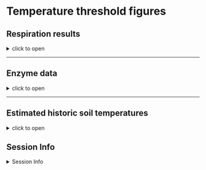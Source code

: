Temperature threshold figures
================

## Respiration results

<details>
<summary>
click to open
</summary>

<img src="Temperature_threshold_figures_files/figure-gfm/unnamed-chunk-1-1.png" width="100%" /><img src="Temperature_threshold_figures_files/figure-gfm/unnamed-chunk-1-2.png" width="100%" />

</details>

------------------------------------------------------------------------

## Enzyme data

<details>
<summary>
click to open
</summary>
<details>
<summary>
click to open
</summary>
![](Temperature_threshold_figures_files/figure-gfm/unnamed-chunk-2-1.png)<!-- -->![](Temperature_threshold_figures_files/figure-gfm/unnamed-chunk-2-2.png)<!-- -->![](Temperature_threshold_figures_files/figure-gfm/unnamed-chunk-2-3.png)<!-- -->
</details>

### Enzyme metrics

<details>
<summary>
click to open
</summary>

<img src="Temperature_threshold_figures_files/figure-gfm/unnamed-chunk-3-1.png" width="50%" />

## With only controls

<img src="Temperature_threshold_figures_files/figure-gfm/unnamed-chunk-4-1.png" width="100%" />

## With Color and All data

<img src="Temperature_threshold_figures_files/figure-gfm/unnamed-chunk-5-1.png" width="100%" /><img src="Temperature_threshold_figures_files/figure-gfm/unnamed-chunk-5-2.png" width="100%" /><img src="Temperature_threshold_figures_files/figure-gfm/unnamed-chunk-5-3.png" width="100%" /><img src="Temperature_threshold_figures_files/figure-gfm/unnamed-chunk-5-4.png" width="100%" /><img src="Temperature_threshold_figures_files/figure-gfm/unnamed-chunk-5-5.png" width="100%" /><img src="Temperature_threshold_figures_files/figure-gfm/unnamed-chunk-5-6.png" width="100%" /><img src="Temperature_threshold_figures_files/figure-gfm/unnamed-chunk-5-7.png" width="100%" />

</details>
</details>

------------------------------------------------------------------------

## Estimated historic soil temperatures

<details>
<summary>
click to open
</summary>
<img src="Temperature_threshold_figures_files/figure-gfm/unnamed-chunk-6-1.png" width="100%" /><img src="Temperature_threshold_figures_files/figure-gfm/unnamed-chunk-6-2.png" width="100%" /><img src="Temperature_threshold_figures_files/figure-gfm/unnamed-chunk-6-3.png" width="100%" /><img src="Temperature_threshold_figures_files/figure-gfm/unnamed-chunk-6-4.png" width="100%" /><img src="Temperature_threshold_figures_files/figure-gfm/unnamed-chunk-6-5.png" width="100%" /><img src="Temperature_threshold_figures_files/figure-gfm/unnamed-chunk-6-6.png" width="100%" />
</details>

## Session Info

<details>
<summary>
Session Info
</summary>

Date run: 2025-01-23

    ## R version 4.3.2 (2023-10-31 ucrt)
    ## Platform: x86_64-w64-mingw32/x64 (64-bit)
    ## Running under: Windows 11 x64 (build 22631)
    ## 
    ## Matrix products: default
    ## 
    ## 
    ## locale:
    ## [1] LC_COLLATE=English_United States.utf8 
    ## [2] LC_CTYPE=English_United States.utf8   
    ## [3] LC_MONETARY=English_United States.utf8
    ## [4] LC_NUMERIC=C                          
    ## [5] LC_TIME=English_United States.utf8    
    ## 
    ## time zone: America/Los_Angeles
    ## tzcode source: internal
    ## 
    ## attached base packages:
    ## [1] grid      stats     graphics  grDevices utils     datasets  methods  
    ## [8] base     
    ## 
    ## other attached packages:
    ##  [1] lsmeans_2.30-0     emmeans_1.10.6     gridExtra_2.3      cowplot_1.1.1     
    ##  [5] agricolae_1.3-7    doBy_4.6.24        ggpubr_0.6.0       pracma_2.4.4      
    ##  [9] reshape2_1.4.4     ggbiplot_0.55      scales_1.3.0       vegan_2.6-4       
    ## [13] lattice_0.21-9     permute_0.9-7      lubridate_1.9.3    forcats_1.0.0     
    ## [17] stringr_1.5.1      purrr_1.0.2        readr_2.1.4        tidyr_1.3.0       
    ## [21] tibble_3.2.1       ggplot2_3.4.4      tidyverse_2.0.0    dplyr_1.1.4       
    ## [25] plyr_1.8.9         tarchetypes_0.11.0 targets_1.9.1     
    ## 
    ## loaded via a namespace (and not attached):
    ##  [1] tidyselect_1.2.1     farver_2.1.1         fastmap_1.2.0       
    ##  [4] TH.data_1.1-2        digest_0.6.33        base64url_1.4       
    ##  [7] timechange_0.2.0     estimability_1.5.1   lifecycle_1.0.4     
    ## [10] secretbase_1.0.3     Deriv_4.1.6          cluster_2.1.4       
    ## [13] survival_3.5-7       processx_3.8.2       magrittr_2.0.3      
    ## [16] compiler_4.3.2       rlang_1.1.2          tools_4.3.2         
    ## [19] igraph_2.1.2         yaml_2.3.7           data.table_1.14.8   
    ## [22] knitr_1.45           ggsignif_0.6.4       labeling_0.4.3      
    ## [25] abind_1.4-8          multcomp_1.4-26      withr_3.0.2         
    ## [28] AlgDesign_1.2.1      xtable_1.8-4         colorspace_2.1-0    
    ## [31] MASS_7.3-60          cli_3.6.1            mvtnorm_1.2-4       
    ## [34] rmarkdown_2.29       generics_0.1.3       rstudioapi_0.17.1   
    ## [37] modelr_0.1.11        tzdb_0.4.0           splines_4.3.2       
    ## [40] parallel_4.3.2       vctrs_0.6.4          boot_1.3-28.1       
    ## [43] Matrix_1.6-1.1       sandwich_3.1-1       carData_3.0-5       
    ## [46] car_3.1-2            callr_3.7.6          hms_1.1.3           
    ## [49] rstatix_0.7.2        glue_1.6.2           codetools_0.2-19    
    ## [52] ps_1.8.1             stringi_1.8.2        gtable_0.3.6        
    ## [55] munsell_0.5.1        pillar_1.10.0        htmltools_0.5.8.1   
    ## [58] R6_2.5.1             microbenchmark_1.5.0 evaluate_1.0.1      
    ## [61] highr_0.11           backports_1.4.1      broom_1.0.7         
    ## [64] Rcpp_1.0.11          coda_0.19-4.1        nlme_3.1-163        
    ## [67] mgcv_1.9-0           xfun_0.41            fs_1.6.5            
    ## [70] zoo_1.8-12           pkgconfig_2.0.3

</details>
